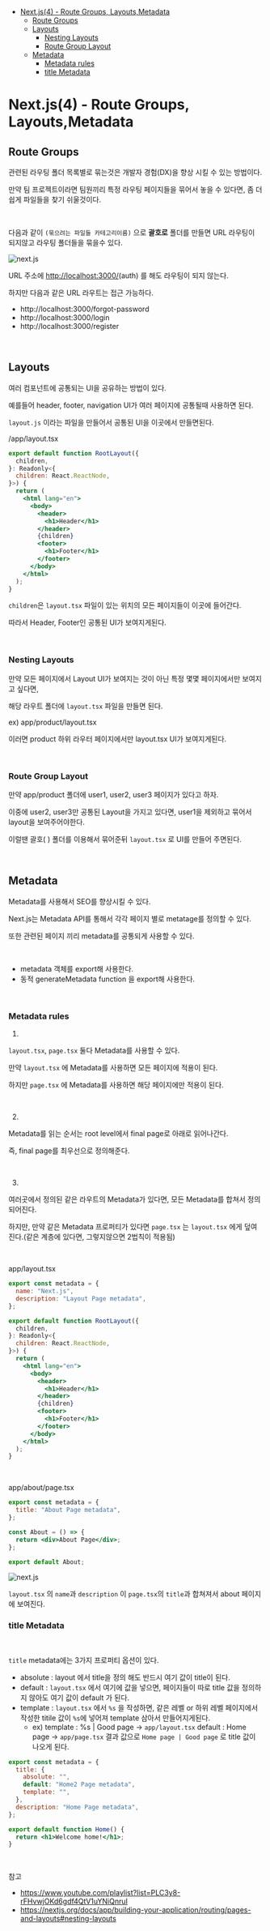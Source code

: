 - [Next.js(4) - Route Groups, Layouts,Metadata](#nextjs4---route-groups-layoutsmetadata)
  - [Route Groups](#route-groups)
  - [Layouts](#layouts)
    - [Nesting Layouts](#nesting-layouts)
    - [Route Group Layout](#route-group-layout)
  - [Metadata](#metadata)
    - [Metadata rules](#metadata-rules)
    - [title Metadata](#title-metadata)

# Next.js(4) - Route Groups, Layouts,Metadata

## Route Groups

관련된 라우팅 폴더 목록별로 묶는것은 개발자 경험(DX)을 향상 시킬 수 있는 방법이다.

만약 팀 프로젝트이라면 팀원끼리 특정 라우팅 페이지들을 묶어서 놓을 수 있다면, 좀 더 쉽게 파일들을 찾기 쉬울것이다.

<br>

다음과 같이 `(묶으려는 파일들 카테고리이름)` 으로 **괄호로** 폴더를 만들면 URL 라우팅이 되지않고 라우팅 폴더들을 묶을수 있다.

![next.js](<../Images/Next/Next-4-1.png>)

URL 주소에 [http://localhost:3000/](http://localhost:3000/products/clothes/top)(auth) 를 해도 라우팅이 되지 않는다.

하지만 다음과 같은 URL 라우트는 접근 가능하다.

- http://localhost:3000/forgot-password
- http://localhost:3000/login
- http://localhost:3000/register

<br>

## Layouts

여러 컴포넌트에 공통되는 UI을 공유하는 방법이 있다.

예를들어 header, footer, navigation UI가 여러 페이지에 공통될때 사용하면 된다.

`layout.js` 이라는 파일을 만들어서 공통된 UI을 이곳에서 만들면된다.

/app/layout.tsx

```jsx
export default function RootLayout({
  children,
}: Readonly<{
  children: React.ReactNode,
}>) {
  return (
    <html lang="en">
      <body>
        <header>
          <h1>Header</h1>
        </header>
        {children}
        <footer>
          <h1>Footer</h1>
        </footer>
      </body>
    </html>
  );
}
```

`children`은 `layout.tsx` 파일이 있는 위치의 모든 페이지들이 이곳에 들어간다.

따라서 Header, Footer인 공통된 UI가 보여지게된다.

<br>

### Nesting Layouts

만약 모든 페이지에서 Layout UI가 보여지는 것이 아닌 특정 몇몇 페이지에서만 보여지고 싶다면,

해당 라우트 폴더에 `layout.tsx` 파일을 만들면 된다.

ex) app/product/layout.tsx

이러면 product 하위 라우터 페이지에서만 layout.tsx UI가 보여지게된다.

<br>

### Route Group Layout

만약 app/product 폴더에 user1, user2, user3 페이지가 있다고 하자.

이중에 user2, user3만 공통된 Layout을 가지고 있다면, user1을 제외하고 묶어서 layout을 보여주어야한다.

이럴땐 괄호( ) 폴더를 이용해서 묶어준뒤 `layout.tsx` 로 UI를 만들어 주면된다.

<br>

## Metadata

Metadata를 사용해서 SEO를 향상시킬 수 있다.

Next.js는 Metadata API를 통해서 각각 페이지 별로 metatage를 정의할 수 있다.

또한 관련된 페이지 끼리 metadata를 공통되게 사용할 수 있다.

<br>

- metadata 객체를 export해 사용한다.
- 동적 generateMetadata function 을 export해 사용한다.

<br>

### Metadata rules

1.

`layout.tsx`, `page.tsx` 둘다 Metadata를 사용할 수 있다.

만약 `layout.tsx` 에 Metadata를 사용하면 모든 페이지에 적용이 된다.

하지만 `page.tsx` 에 Metadata를 사용하면 해당 페이지에만 적용이 된다.

<br>

2.

Metadata를 읽는 순서는 root level에서 final page로 아래로 읽어나간다.

즉, final page를 최우선으로 정의해준다.

<br>

3.

여러곳에서 정의된 같은 라우트의 Metadata가 있다면, 모든 Metadata를 합쳐서 정의되어진다.

하지만, 만약 같은 Metadata 프로퍼티가 있다면 `page.tsx` 는 `layout.tsx` 에게 덮여진다.(같은 계층에 있다면, 그렇지않으면 2법칙이 적용됨)

<br>

app/layout.tsx

```jsx
export const metadata = {
  name: "Next.js",
  description: "Layout Page metadata",
};

export default function RootLayout({
  children,
}: Readonly<{
  children: React.ReactNode,
}>) {
  return (
    <html lang="en">
      <body>
        <header>
          <h1>Header</h1>
        </header>
        {children}
        <footer>
          <h1>Footer</h1>
        </footer>
      </body>
    </html>
  );
}
```

<br>

app/about/page.tsx

```jsx
export const metadata = {
  title: "About Page metadata",
};

const About = () => {
  return <div>About Page</div>;
};

export default About;
```

![next.js](<../Images/Next/Next-4-2.png>)

`layout.tsx` 의 `name`과 `description` 이 `page.tsx`의 `title`과 합쳐져서 about 페이지에 보여진다.

### title Metadata

<br>

`title` metadata에는 3가지 프로퍼티 옵션이 있다.

- absolute : layout 에서 title을 정의 해도 반드시 여기 값이 title이 된다.
- default : `layout.tsx` 에서 여기에 값을 넣으면, 페이지들이 따로 title 값을 정의하지 않아도 여기 값이 default 가 된다.
- template : `layout.tsx` 에서 `%s` 을 작성하면, 같은 레벨 or 하위 레벨 페이지에서 작성한 titile 값이 `%s`에 넣어져 template 삼아서 만들어지게된다.
  - ex) template : %s | Good page → `app/layout.tsx`
    default : Home page → `app/page.tsx`
    결과 값으로 `Home page | Good page` 로 title 값이 나오게 된다.

```jsx
export const metadata = {
  title: {
    absolute: "",
    default: "Home2 Page metadata",
    template: "",
  },
  description: "Home Page metadata",
};

export default function Home() {
  return <h1>Welcome home!</h1>;
}
```

<br>

참고

- https://www.youtube.com/playlist?list=PLC3y8-rFHvwjOKd6gdf4QtV1uYNiQnruI
- https://nextjs.org/docs/app/building-your-application/routing/pages-and-layouts#nesting-layouts